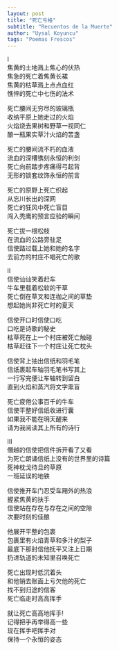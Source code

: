 ```yaml
---
layout: post
title: "死亡亏格"
subtitle: "Recuentos de la Muerte"
author: "Uysal Koyuncu"
tags: "Poemas Frescos"
---
```


I  
焦黄的土地溅上焦心的伏热  
焦急的死亡着焦黄长裙  
焦黄的枯草溅上点点血红  
憔悴的死亡中七伤的法术  
  
死亡腰间无穷尽的玻璃瓶  
收纳平原上她走过的火焰  
火焰烧去果树和野草一视同仁  
酿一瓶果实草汁火焰的苦盏  
  
死亡的腰间流不朽的血液  
流血的深槽镌刻永恒的利剑  
死亡向前踏步疼痛得弓起背  
无形的锁套纹饰永恒的前言  
  
死亡的原野上死亡织起  
从忘川长出的深网  
死亡的狂风中死亡盲目  
闯入秃鹰的预言应验的瞬间  
  
死亡拔一根松枝  
在流血的公路旁驻足  
信使路过载上她和她的名字  
去前方的村庄不唱死亡的歌  
  
II  
信使讪讪笑着赶车  
牛车里载着松软的干草  
死亡倒在草叉和连枷之间的草垫  
想起她尚非死亡时的夏天  
  
信使开口时信使口吃  
口吃是诗歌的秘史  
枯草死在上一个村庄被死亡触碰  
枯草赶往下一个村庄让死亡枕头  
  
信使背上抽出信纸和羽毛笔  
信纸裹起车轴羽毛笔书写其上  
一行写完便让车轴转到留白  
直到火焰和蒸汽将文字熏盲  
  
死亡疲倦公事百千的牛车  
信使平整好信纸收进行囊  
如果我不能在明天醒来  
请为我阅读其上所有的诗行  
  
III  
僭越的信使把信件拆开看了又看  
为死亡朗诵信纸上没有的世界里的诗篇  
死神枕戈待旦的草原  
一班延误的地铁  
  
信使推开车门忍受车厢外的热浪  
握紧焦黄的扶手  
信使站在存在与存在之间的空隙  
次要时刻的佳酿  
  
他展开平整的包裹  
包裹里有火焰青草和多汁的梨子  
最底下那封信他抚平又注上日期  
扔进轨道的未知里召唤死亡  
  
死亡出现时低沉着头  
和他销去账面上亏欠他的死亡  
找不到归途的信客  
死亡临走时高高挥手  
  
就让死亡高高地挥手!  
记得把手再举得高一些  
现在挥手吧挥手对  
保持一个永恒的姿态  
